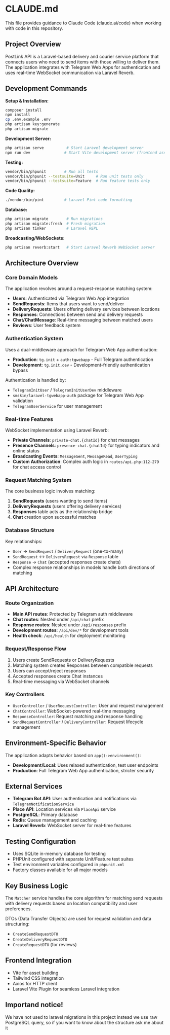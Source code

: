 # CLAUDE.md

This file provides guidance to Claude Code (claude.ai/code) when working with code in this repository.

## Project Overview

PostLink API is a Laravel-based delivery and courier service platform that connects users who need to send items with those willing to deliver them. The application integrates with Telegram Web Apps for authentication and uses real-time WebSocket communication via Laravel Reverb.

## Development Commands

**Setup & Installation:**
```bash
composer install
npm install
cp .env.example .env
php artisan key:generate
php artisan migrate
```

**Development Server:**
```bash
php artisan serve          # Start Laravel development server
npm run dev               # Start Vite development server (frontend assets)
```

**Testing:**
```bash
vendor/bin/phpunit        # Run all tests
vendor/bin/phpunit --testsuite=Unit     # Run unit tests only
vendor/bin/phpunit --testsuite=Feature  # Run feature tests only
```

**Code Quality:**
```bash
./vendor/bin/pint         # Laravel Pint code formatting
```

**Database:**
```bash
php artisan migrate        # Run migrations
php artisan migrate:fresh  # Fresh migration
php artisan tinker         # Laravel REPL
```

**Broadcasting/WebSockets:**
```bash
php artisan reverb:start   # Start Laravel Reverb WebSocket server
```

## Architecture Overview

### Core Domain Models

The application revolves around a request-response matching system:

- **Users**: Authenticated via Telegram Web App integration
- **SendRequests**: Items that users want to send/deliver
- **DeliveryRequests**: Users offering delivery services between locations
- **Responses**: Connections between send and delivery requests
- **Chat/ChatMessage**: Real-time messaging between matched users
- **Reviews**: User feedback system

### Authentication System

Uses a dual-middleware approach for Telegram Web App authentication:
- **Production**: `tg.init` + `auth:tgwebapp` - Full Telegram authentication
- **Development**: `tg.init.dev` - Development-friendly authentication bypass

Authentication is handled by:
- `TelegramInitUser` / `TelegramInitUserDev` middleware
- `smskin/laravel-tgwebapp-auth` package for Telegram Web App validation
- `TelegramUserService` for user management

### Real-time Features

WebSocket implementation using Laravel Reverb:
- **Private Channels**: `private-chat.{chatId}` for chat messages
- **Presence Channels**: `presence-chat.{chatId}` for typing indicators and online status
- **Broadcasting Events**: `MessageSent`, `MessageRead`, `UserTyping`
- **Custom Authorization**: Complex auth logic in `routes/api.php:112-279` for chat access control

### Request Matching System

The core business logic involves matching:
1. **SendRequests** (users wanting to send items)
2. **DeliveryRequests** (users offering delivery services)
3. **Responses** table acts as the relationship bridge
4. **Chat** creation upon successful matches

### Database Structure

Key relationships:
- `User` → `SendRequest` / `DeliveryRequest` (one-to-many)
- `SendRequest` ↔ `DeliveryRequest` via `Response` table
- `Response` → `Chat` (accepted responses create chats)
- Complex response relationships in models handle both directions of matching

## API Architecture

### Route Organization

- **Main API routes**: Protected by Telegram auth middleware
- **Chat routes**: Nested under `/api/chat` prefix
- **Response routes**: Nested under `/api/responses` prefix  
- **Development routes**: `/api/dev/*` for development tools
- **Health check**: `/api/health` for deployment monitoring

### Request/Response Flow

1. Users create SendRequests or DeliveryRequests
2. Matching system creates Responses between compatible requests
3. Users can accept/reject responses
4. Accepted responses create Chat instances
5. Real-time messaging via WebSocket channels

### Key Controllers

- `UserController` / `UserRequestController`: User and request management
- `ChatController`: WebSocket-powered real-time messaging
- `ResponseController`: Request matching and response handling
- `SendRequestController` / `DeliveryController`: Request lifecycle management

## Environment-Specific Behavior

The application adapts behavior based on `app()->environment()`:
- **Development/Local**: Uses relaxed authentication, test user endpoints
- **Production**: Full Telegram Web App authentication, stricter security

## External Services

- **Telegram Bot API**: User authentication and notifications via `TelegramNotificationService`
- **Place API**: Location services via `PlaceApi` service
- **PostgreSQL**: Primary database
- **Redis**: Queue management and caching
- **Laravel Reverb**: WebSocket server for real-time features

## Testing Configuration

- Uses SQLite in-memory database for testing
- PHPUnit configured with separate Unit/Feature test suites
- Test environment variables configured in `phpunit.xml`
- Factory classes available for all major models

## Key Business Logic

The `Matcher` service handles the core algorithm for matching send requests with delivery requests based on location compatibility and user preferences.

DTOs (Data Transfer Objects) are used for request validation and data structuring:
- `CreateSendRequestDTO`
- `CreateDeliveryRequestDTO`  
- `CreateRequestDTO` (for reviews)

## Frontend Integration

- Vite for asset building
- Tailwind CSS integration
- Axios for HTTP client
- Laravel Vite Plugin for seamless Laravel integration


## Importand notice!

We have not used to laravel migrations in this project instead we use raw PostgreSQL query,
so if you want to know about the structure ask me about it

